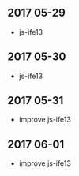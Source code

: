 ## 2017 05-29
*  js-ife13

## 2017 05-30
*  js-ife13

## 2017 05-31
*  improve js-ife13

## 2017 06-01
*  improve js-ife13


